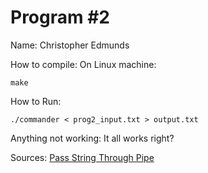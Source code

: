 # Program #2

Name: Christopher Edmunds

How to compile:
On Linux machine:
```
make
```
How to Run:
```
./commander < prog2_input.txt > output.txt
```


Anything not working:
  It all works right?

Sources:
[Pass String Through Pipe](https://stackoverflow.com/questions/22189637/creating-or-passing-a-string-from-a-pipe)
